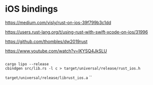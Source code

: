 # iOS bindings

<https://medium.com/visly/rust-on-ios-39f799b3c1dd>

<https://users.rust-lang.org/t/using-rust-with-swift-xcode-on-ios/31996>

<https://github.com/thombles/dw2019rust>

<https://www.youtube.com/watch?v=lKYSQ4JkSLU>


```shell

```

```shell
cargo lipo --release
cbindgen src/lib.rs -l c > target/universal/release/rust_ios.h
```

`target/universal/release/librust_ios.a`
``